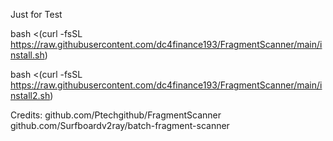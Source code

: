 Just for Test



bash <(curl -fsSL https://raw.githubusercontent.com/dc4finance193/FragmentScanner/main/install.sh)


bash <(curl -fsSL https://raw.githubusercontent.com/dc4finance193/FragmentScanner/main/install2.sh)



Credits:
github.com/Ptechgithub/FragmentScanner
github.com/Surfboardv2ray/batch-fragment-scanner
